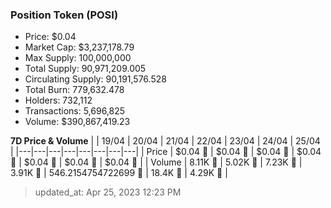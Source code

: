 
  ### Position Token (POSI)
  - Price: $0.04
  - Market Cap: $3,237,178.79
  - Max Supply: 100,000,000
  - Total Supply: 90,971,209.005
  - Circulating Supply: 90,191,576.528
  - Total Burn: 779,632.478
  - Holders: 732,112
  - Transactions: 5,696,825
  - Volume: $390,867,419.23

  **7D Price & Volume**
  | | 19&#x2F;04 | 20&#x2F;04 | 21&#x2F;04 | 22&#x2F;04 | 23&#x2F;04 | 24&#x2F;04 | 25&#x2F;04 |
  |---|---|---|---|---|---|---|---|
  | Price | $0.04 🔻 | $0.04 🔻 | $0.04 🚀 | $0.04 🚀 | $0.04 🔻 | $0.04 🔻 | $0.04 🔻 |
  | Volume | 8.11K 🔻 | 5.02K 🔻 | 7.23K 🚀 | 3.91K 🔻 | 546.2154754722699 🔻 | 18.4K 🚀 | 4.29K 🔻 |

  > updated_at: Apr 25, 2023 12:23 PM
